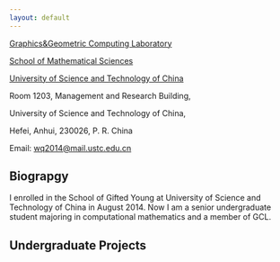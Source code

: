 ```yaml
---
layout: default
---
```

[Graphics&Geometric Computing Laboratory](http://gcl.ustc.edu.cn/)

[School of Mathematical Sciences](http://math.ustc.edu.cn/new)

[University of Science and Technology of China](http://www.ustc.edu.cn/)

Room 1203, Management and Research Building,

University of Science and Technology of China,

Hefei, Anhui, 230026, P. R. China

Email: <wq2014@mail.ustc.edu.cn>

## Biograpgy

I enrolled in the School of Gifted Young at University of Science and Technology of China in August 2014. Now I am a senior undergraduate student majoring in computational mathematics and a member of GCL.

## Undergraduate Projects

